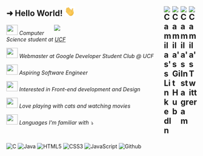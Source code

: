 <h2></a>➜ Hello World! <img src="https://raw.githubusercontent.com/ABSphreak/ABSphreak/master/gifs/Hi.gif" width="27px"> 
  <a href="https://twitter.com/camilasinelli">
    <img align="right" alt="Camila's Twitter" width="22px" src="https://cdn.jsdelivr.net/npm/simple-icons@3.5.0/icons/twitter.svg" />
  </a>
  <a href="https://www.instagram.com/cacasinelli/">
    <img align="right" alt="Camila's Instagram" width="22px" src="https://cdn.jsdelivr.net/npm/simple-icons@3.5.0/icons/instagram.svg" />
  </a>
  <a href="https://github.com/camilasinelli">
    <img align="right" alt="Camila's GitHub" width="22px" src="https://cdn.jsdelivr.net/npm/simple-icons@3.5.0/icons/github.svg" />
  </a>
  <a href="https://www.linkedin.com/in/camila-sinelli/">
    <img align="right" alt="Camilas's LinkedIn" width="22px" src="https://cdn.jsdelivr.net/npm/simple-icons@3.5.0/icons/linkedin.svg" />
  </a>
</h2>

<img align="right" src='https://user-images.githubusercontent.com/5713670/87202985-820dcb80-c2b6-11ea-9f56-7ec461c497c3.gif' width='290"'>

<p></a><img src="https://media.giphy.com/media/fs2TKiMKCsPFjGatPs/giphy.gif" width="30vw" height="27"><em> Computer Science student at <a href="https://www.ucf.edu/">UCF</em></p>
<p></a><img src="https://media.giphy.com/media/LpvRzoMpaL4FZkdXzM/giphy.gif" width="30vw" height="27"/><em> Webmaster at Google Developer Student Club @ UCF</em></p>
<p></a><img src="https://media.giphy.com/media/cIn5fTcjnKhStIeAef/giphy.gif" width="30vw" height="27"/><em> Aspiring Software Engineer</em></p>
<p></a><img src="https://media.giphy.com/media/4PUkqN8QQsaFIkqi8a/giphy.gif" width="30vw" height="27"/><em> Interested in Front-end development and Design</em></p>
<p></a><img src="https://media.giphy.com/media/U6eaFPHjUomDS7dkAU/giphy.gif" width="30vw" height="27"/><em> Love playing with cats and watching movies</em></p>
<p></a><img src="https://media.giphy.com/media/wtdVYmaRWJ1PyPcc8e/giphy.gif" width="30vw" height="27"/><em> Languages I'm familiar with ⤵</em></p>

</br>

![C](https://img.shields.io/badge/-C-000000?style=for-the-badge&logo=C&logoColor=white)
![Java](https://img.shields.io/badge/-Java-000000?style=for-the-badge&logo=Java&logoColor=white)
![HTML5](https://img.shields.io/badge/-HTML5-000000?style=for-the-badge&logo=HTML5&logoColor=white)
![CSS3](https://img.shields.io/badge/-CSS3-000000?style=for-the-badge&logo=CSS3&logoColor=white)
![JavaScript](https://img.shields.io/badge/-JavaScript-000000?style=for-the-badge&logo=javascript&logoColor=white)
![Github](http://img.shields.io/badge/-Python-000000?style=for-the-badge&logo=Python&logoColor=white)
